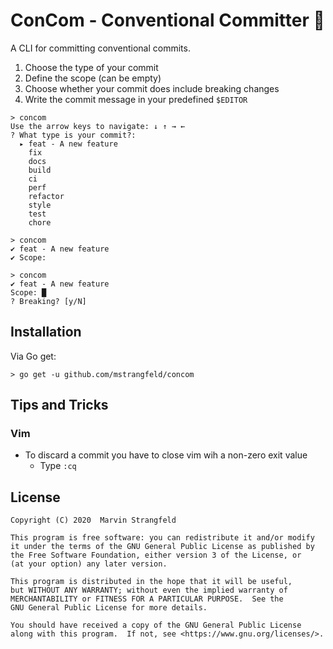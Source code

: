 # ConCom - Conventional Committer :memo:

A CLI for committing conventional commits.

1. Choose the type of your commit
2. Define the scope (can be empty)
3. Choose whether your commit does include breaking changes
4. Write the commit message in your predefined `$EDITOR`

```
> concom
Use the arrow keys to navigate: ↓ ↑ → ←
? What type is your commit?:
  ▸ feat - A new feature
    fix
    docs
    build
    ci
    perf
    refactor
    style
    test
    chore
```

```
> concom
✔ feat - A new feature
✔ Scope:
```

```
> concom
✔ feat - A new feature
Scope: █
? Breaking? [y/N]
```

## Installation

Via Go get:

```
> go get -u github.com/mstrangfeld/concom
```

## Tips and Tricks

### Vim
+ To discard a commit you have to close vim wih a non-zero exit value
    + Type `:cq`

## License

    Copyright (C) 2020  Marvin Strangfeld

    This program is free software: you can redistribute it and/or modify
    it under the terms of the GNU General Public License as published by
    the Free Software Foundation, either version 3 of the License, or
    (at your option) any later version.

    This program is distributed in the hope that it will be useful,
    but WITHOUT ANY WARRANTY; without even the implied warranty of
    MERCHANTABILITY or FITNESS FOR A PARTICULAR PURPOSE.  See the
    GNU General Public License for more details.

    You should have received a copy of the GNU General Public License
    along with this program.  If not, see <https://www.gnu.org/licenses/>.
